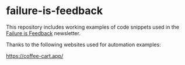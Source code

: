 # failure-is-feedback

This repository includes working examples of code snippets used in the [Failure is Feedback](https://failureisfeedback.beehiiv.com/) newsletter.

Thanks to the following websites used for automation examples:

<https://coffee-cart.app/>
